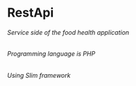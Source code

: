 # RestApi
###### Service side of the food health application
###### Programming language is PHP
###### Using Slim framework
